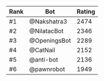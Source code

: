Rank|Bot|Rating
---|---|---
#1|@Nakshatra3|2474
#2|@NilatacBot|2346
#3|@OpeningsBot|2289
#4|@CatNail|2152
#5|@anti-bot|2136
#6|@pawnrobot|1949
